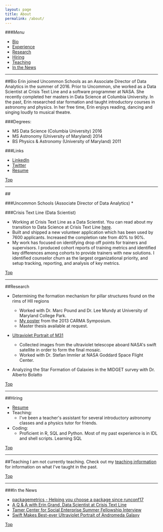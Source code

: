 ```yaml
---
layout: page
title: About
permalink: /about/
---
```


###<a name="top"></a>*Menu*
* [Bio](#info)
* [Experience](#experience)
* [Research](#research)
* [Hiring](#hire)
* [Teaching](#teaching)
* [In the News](#press)

---

##<a name="info"></a>Bio
Erin joined Uncommon Schools as an Associate Director of Data Analytics in the summer of 2016. Prior to Uncommon, she worked as a Data Scientist at Crisis Text Line and a software programmer at NASA. She recently completed her masters in Data Science at Columbia University. In the past, Erin researched star formation and taught introductory courses in astronomy and physics. In her free time, Erin enjoys reading, dancing and singing loudly to musical theatre.

  
###Degrees: 
* MS Data Science (Columbia University) 2016
* MS Astronomy (University of Maryland) 2014
* BS Physics & Astronomy  (University of Maryland) 2011

###Links
* [LinkedIn](https://www.linkedin.com/in/eringrand)
* [Twitter](https://www.twitter.com/astroeringrand)
* [Resume](https://www.dropbox.com/s/8vit837qrfepnpq/resume.pdf?dl=0)

[Top](#top)


---
##<a name="experience"></a>

###Uncommon Schools (Associate Director of Data Analytics)
* 

###Crisis Text Line (Data Scientist)
* Working at Crisis Text Line as a Data Scientist. You can read about my transition to Data Science at Crisis Text Line [here](http://datascience.columbia.edu/q-erin-grand-data-scientist-crisis-text-line).
* Built and shipped a new volunteer application which has been used by 7600 applicants. Increased the completion rate from 40% to 90%.
* My work has focused on identifying drop off points for trainers and supervisors. I produced cohort reports of training metrics and identified key differences among cohorts to provide trainers with new solutions. I identified counselor churn as the largest organizational priority, and setup tracking, reporting, and analysis of key metrics.

[Top](#top)

---
##<a name="research"></a>Research
* Determining the formation mechanism for pillar structures found on the rims of HII regions  
	* Worked with Dr. Marc Pound and Dr. Lee Mundy at University of Maryland College Park.
	* [My poster](https://kicp-workshops.uchicago.edu/carma2013/depot/poster-grand-erin.pdf) from the 2013 CARMA Symposium.
	* Master thesis available at request. 

* [Ultraviolet Portrait of M31](http://www.nasa.gov/mission_pages/swift/bursts/uv_andromeda.html)
	* Collected images from the ultraviolet telescope aboard NASA's swift satellite in order to
	form the final mosaic.
	* Worked with Dr. Stefan Immler at NASA Goddard Space Flight Center.

* Analyzing the Star Formation of Galaxies in the MIDGET survey with Dr. Alberto Bolatto

[Top](#top)

---

##<a name="hire"></a>Hiring
* [Resume](https://www.dropbox.com/s/8vit837qrfepnpq/resume.pdf?dl=0)
* Teaching:
	*  I've been a teacher's assistant for several introductory astronomy classes 
	and a physics tutor for friends. 
* Coding:
	* Proficient in R, SQL and Python. Most of my past experience is in IDL and shell scripts. Learning SQL

[Top](#top)

---

##<a name="teaching"></a>Teaching
I am not currently teaching.  Check out my [teaching information](https://eringrand.github.io/teaching/) for information on what I've taught in the past.

[Top](#top)

---
		
###<a name="press"></a>In the News

* [packagemetrics - Helping you choose a package since runconf17](https://ropensci.org/blog/blog/2017/06/27/packagemetrics)
* [A Q & A with Erin Grand, Data Scientist at Crisis Text Line](http://datascience.columbia.edu/q-erin-grand-data-scientist-crisis-text-line)
* [Tamer Center for Social Enterprise Summer Fellowship Interview](http://columbiasocialenterprise.org/sesummerfellows/student/erin-grand/)
* [Swift Makes Best-ever Ultraviolet Portrait of Andromeda Galaxy](http://www.nasa.gov/mission_pages/swift/bursts/uv_andromeda.html)

[Top](#top)


